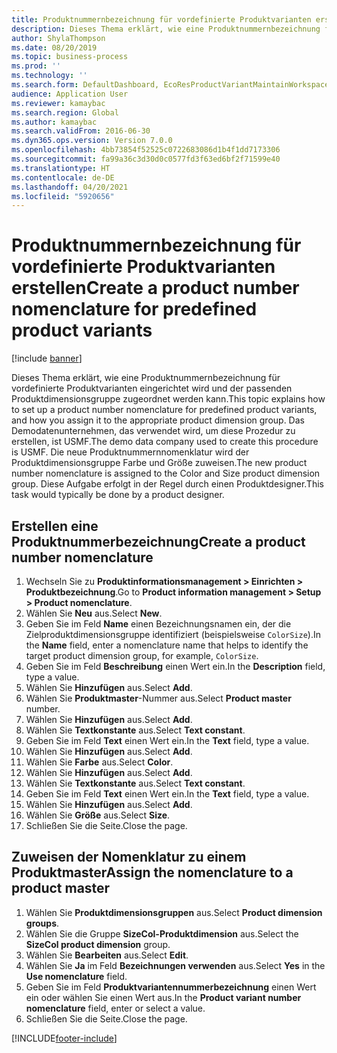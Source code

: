 ```yaml
---
title: Produktnummernbezeichnung für vordefinierte Produktvarianten erstellen
description: Dieses Thema erklärt, wie eine Produktnummernbezeichnung für vordefinierte Produktvarianten eingerichtet wird und der passenden Produktdimensionsgruppe zugeordnet werden kann.
author: ShylaThompson
ms.date: 08/20/2019
ms.topic: business-process
ms.prod: ''
ms.technology: ''
ms.search.form: DefaultDashboard, EcoResProductVariantMaintainWorkspace, EcoResNomenclature, EcoResProductDimensionGroup
audience: Application User
ms.reviewer: kamaybac
ms.search.region: Global
ms.author: kamaybac
ms.search.validFrom: 2016-06-30
ms.dyn365.ops.version: Version 7.0.0
ms.openlocfilehash: 4bb73854f52525c0722683086d1b4f1dd7173306
ms.sourcegitcommit: fa99a36c3d30d0c0577fd3f63ed6bf2f71599e40
ms.translationtype: HT
ms.contentlocale: de-DE
ms.lasthandoff: 04/20/2021
ms.locfileid: "5920656"
---
```

# <a name="create-a-product-number-nomenclature-for-predefined-product-variants"></a><span data-ttu-id="54c7d-103">Produktnummernbezeichnung für vordefinierte Produktvarianten erstellen</span><span class="sxs-lookup"><span data-stu-id="54c7d-103">Create a product number nomenclature for predefined product variants</span></span>

[!include [banner](../../includes/banner.md)]

<span data-ttu-id="54c7d-104">Dieses Thema erklärt, wie eine Produktnummernbezeichnung für vordefinierte Produktvarianten eingerichtet wird und der passenden Produktdimensionsgruppe zugeordnet werden kann.</span><span class="sxs-lookup"><span data-stu-id="54c7d-104">This topic explains how to set up a product number nomenclature for predefined product variants, and how you assign it to the appropriate product dimension group.</span></span> <span data-ttu-id="54c7d-105">Das Demodatenunternehmen, das verwendet wird, um diese Prozedur zu erstellen, ist USMF.</span><span class="sxs-lookup"><span data-stu-id="54c7d-105">The demo data company used to create this procedure is USMF.</span></span> <span data-ttu-id="54c7d-106">Die neue Produktnummernnomenklatur wird der Produktdimensionsgruppe Farbe und Größe zuweisen.</span><span class="sxs-lookup"><span data-stu-id="54c7d-106">The new product number nomenclature is assigned to the Color and Size product dimension group.</span></span> <span data-ttu-id="54c7d-107">Diese Aufgabe erfolgt in der Regel durch einen Produktdesigner.</span><span class="sxs-lookup"><span data-stu-id="54c7d-107">This task would typically be done by a product designer.</span></span>


## <a name="create-a-product-number-nomenclature"></a><span data-ttu-id="54c7d-108">Erstellen eine Produktnummerbezeichnung</span><span class="sxs-lookup"><span data-stu-id="54c7d-108">Create a product number nomenclature</span></span>

1. <span data-ttu-id="54c7d-109">Wechseln Sie zu **Produktinformationsmanagement \> Einrichten \> Produktbezeichnung**.</span><span class="sxs-lookup"><span data-stu-id="54c7d-109">Go to **Product information management \> Setup \> Product nomenclature**.</span></span>
1. <span data-ttu-id="54c7d-110">Wählen Sie **Neu** aus.</span><span class="sxs-lookup"><span data-stu-id="54c7d-110">Select **New**.</span></span>
1. <span data-ttu-id="54c7d-111">Geben Sie im Feld **Name** einen Bezeichnungsnamen ein, der die Zielproduktdimensionsgruppe identifiziert (beispielsweise `ColorSize`).</span><span class="sxs-lookup"><span data-stu-id="54c7d-111">In the **Name** field, enter a nomenclature name that helps to identify the target product dimension group, for example, `ColorSize`.</span></span>
1. <span data-ttu-id="54c7d-112">Geben Sie im Feld **Beschreibung** einen Wert ein.</span><span class="sxs-lookup"><span data-stu-id="54c7d-112">In the **Description** field, type a value.</span></span>
1. <span data-ttu-id="54c7d-113">Wählen Sie **Hinzufügen** aus.</span><span class="sxs-lookup"><span data-stu-id="54c7d-113">Select **Add**.</span></span>
1. <span data-ttu-id="54c7d-114">Wählen Sie **Produktmaster**-Nummer aus.</span><span class="sxs-lookup"><span data-stu-id="54c7d-114">Select **Product master** number.</span></span>
1. <span data-ttu-id="54c7d-115">Wählen Sie **Hinzufügen** aus.</span><span class="sxs-lookup"><span data-stu-id="54c7d-115">Select **Add**.</span></span>
1. <span data-ttu-id="54c7d-116">Wählen Sie **Textkonstante** aus.</span><span class="sxs-lookup"><span data-stu-id="54c7d-116">Select **Text constant**.</span></span>
1. <span data-ttu-id="54c7d-117">Geben Sie im Feld **Text** einen Wert ein.</span><span class="sxs-lookup"><span data-stu-id="54c7d-117">In the **Text** field, type a value.</span></span>
1. <span data-ttu-id="54c7d-118">Wählen Sie **Hinzufügen** aus.</span><span class="sxs-lookup"><span data-stu-id="54c7d-118">Select **Add**.</span></span>
1. <span data-ttu-id="54c7d-119">Wählen Sie **Farbe** aus.</span><span class="sxs-lookup"><span data-stu-id="54c7d-119">Select **Color**.</span></span>
1. <span data-ttu-id="54c7d-120">Wählen Sie **Hinzufügen** aus.</span><span class="sxs-lookup"><span data-stu-id="54c7d-120">Select **Add**.</span></span>
1. <span data-ttu-id="54c7d-121">Wählen Sie **Textkonstante** aus.</span><span class="sxs-lookup"><span data-stu-id="54c7d-121">Select **Text constant**.</span></span>
1. <span data-ttu-id="54c7d-122">Geben Sie im Feld **Text** einen Wert ein.</span><span class="sxs-lookup"><span data-stu-id="54c7d-122">In the **Text** field, type a value.</span></span>
1. <span data-ttu-id="54c7d-123">Wählen Sie **Hinzufügen** aus.</span><span class="sxs-lookup"><span data-stu-id="54c7d-123">Select **Add**.</span></span>
1. <span data-ttu-id="54c7d-124">Wählen Sie **Größe** aus.</span><span class="sxs-lookup"><span data-stu-id="54c7d-124">Select **Size**.</span></span>
1. <span data-ttu-id="54c7d-125">Schließen Sie die Seite.</span><span class="sxs-lookup"><span data-stu-id="54c7d-125">Close the page.</span></span>

## <a name="assign-the-nomenclature-to-a-product-master"></a><span data-ttu-id="54c7d-126">Zuweisen der Nomenklatur zu einem Produktmaster</span><span class="sxs-lookup"><span data-stu-id="54c7d-126">Assign the nomenclature to a product master</span></span>

1. <span data-ttu-id="54c7d-127">Wählen Sie **Produktdimensionsgruppen** aus.</span><span class="sxs-lookup"><span data-stu-id="54c7d-127">Select **Product dimension groups**.</span></span>
2. <span data-ttu-id="54c7d-128">Wählen Sie die Gruppe **SizeCol-Produktdimension** aus.</span><span class="sxs-lookup"><span data-stu-id="54c7d-128">Select the **SizeCol product dimension** group.</span></span>
3. <span data-ttu-id="54c7d-129">Wählen Sie **Bearbeiten** aus.</span><span class="sxs-lookup"><span data-stu-id="54c7d-129">Select **Edit**.</span></span>
4. <span data-ttu-id="54c7d-130">Wählen Sie **Ja** im Feld **Bezeichnungen verwenden** aus.</span><span class="sxs-lookup"><span data-stu-id="54c7d-130">Select **Yes** in the **Use nomenclature** field.</span></span>
5. <span data-ttu-id="54c7d-131">Geben Sie im Feld **Produktvariantennummerbezeichnung** einen Wert ein oder wählen Sie einen Wert aus.</span><span class="sxs-lookup"><span data-stu-id="54c7d-131">In the **Product variant number nomenclature** field, enter or select a value.</span></span>
6. <span data-ttu-id="54c7d-132">Schließen Sie die Seite.</span><span class="sxs-lookup"><span data-stu-id="54c7d-132">Close the page.</span></span>


[!INCLUDE[footer-include](../../../includes/footer-banner.md)]